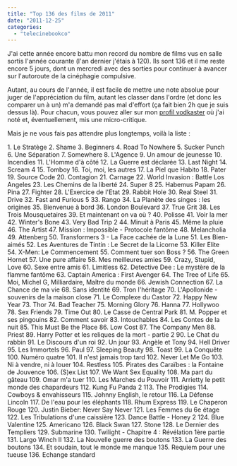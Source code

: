 ```yaml
---
title: "Top 136 des films de 2011"
date: "2011-12-25"
categories: 
  - "telecinebookco"
---
```


J'ai cette année encore battu mon record du nombre de films vus en salle sortis l'année courante (l'an dernier j'étais à 120). Ils sont 136 et il me reste encore 5 jours, dont un mercredi avec des sorties pour continuer à avancer sur l'autoroute de la cinéphagie compulsive.

Autant, au cours de l'année, il est facile de mettre une note absolue pour juger de l'appréciation du film, autant les classer dans l'ordre (et donc les comparer un à un) m'a demandé pas mal d'effort (ça fait bien 2h que je suis dessus là). Pour chacun, vous pouvez aller sur mon [profil vodkaster](http://www.vodkaster.com/smwhr/films/mc "Microcritiques de smwhr") où j'ai noté et, éventuellement, mis une micro-critique.

Mais je ne vous fais pas attendre plus longtemps, voilà la liste :

1\. Le Stratège 2. Shame 3. Beginners 4. Road To Nowhere 5. Sucker Punch 6. Une Séparation 7. Somewhere 8. L'Agence 9. Un amour de jeunesse 10. Incendies 11. L'Homme d'à côté 12. La Guerre est déclarée 13. Last Night 14. Scream 4 15. Tomboy 16. Toi, moi, les autres 17. La Piel que Habito 18. Pater 19. Source Code 20. Contagion 21. Carnage 22. World Invasion : Battle Los Angeles 23. Les Chemins de la liberté 24. Super 8 25. Habemus Papam 26. Pina 27. Fighter 28. L'Exercice de l'Etat 29. Rabbit Hole 30. Real Steel 31. Drive 32. Fast and Furious 5 33. Rango 34. La Planète des singes : les origines 35. Bienvenue à bord 36. London Boulevard 37. True Grit 38. Les Trois Mousquetaires 39. Et maintenant on va où ? 40. Polisse 41. Voir la mer 42. Winter's Bone 43. Very Bad Trip 2 44. Minuit à Paris 45. Même la pluie 46. The Artist 47. Mission : Impossible - Protocole fantôme 48. Melancholia 49. Attenberg 50. Transformers 3 - La Face cachée de la Lune 51. Les Bien-aimés 52. Les Aventures de Tintin : Le Secret de la Licorne 53. Killer Elite 54. X-Men: Le Commencement 55. Comment tuer son Boss ? 56. The Green Hornet 57. Une pure affaire 58. Mes meilleures amies 59. Crazy, Stupid, Love 60. Sexe entre amis 61. Limitless 62. Detective Dee : Le mystère de la flamme fantôme 63. Captain America : First Avenger 64. The Tree of Life 65. Moi, Michel G, Milliardaire, Maître du monde 66. Jewish Connection 67. La Chance de ma vie 68. Sans identité 69. Tron l'héritage 70. L'Apollonide - souvenirs de la maison close 71. Le Complexe du Castor 72. Happy New Year 73. Thor 74. Bad Teacher 75. Morning Glory 76. Hanna 77. Hollywoo 78. Sex Friends 79. Time Out 80. Le Casse de Central Park 81. M. Popper et ses pingouins 82. Comment savoir 83. Intouchables 84. Les Contes de la nuit 85. This Must Be the Place 86. Low Cost 87. The Company Men 88. Priest 89. Harry Potter et les reliques de la mort - partie 2 90. Le Chat du rabbin 91. Le Discours d'un roi 92. Un jour 93. Angèle et Tony 94. Hell Driver 95. Les Immortels 96. Paul 97. Sleeping Beauty 98. Toast 99. La Conquête 100. Numéro quatre 101. Il n'est jamais trop tard 102. Never Let Me Go 103. Ni à vendre, ni à louer 104. Restless 105. Pirates des Caraïbes : la Fontaine de Jouvence 106. (S)ex List 107. We Want Sex Equality 108. Ma part du gâteau 109. Omar m'a tuer 110. Les Marches du Pouvoir 111. Arrietty le petit monde des chapardeurs 112. Kung Fu Panda 2 113. The Prodigies 114. Cowboys & envahisseurs 115. Johnny English, le retour 116. La Défense Lincoln 117. De l'eau pour les éléphants 118. Rhum Express 119. Le Chaperon Rouge 120. Justin Bieber: Never Say Never 121. Les Femmes du 6e étage 122. Les Tribulations d'une caissière 123. Dance Battle - Honey 2 124. Blue Valentine 125. Americano 126. Black Swan 127. Stone 128. Le Dernier des Templiers 129. Submarine 130. Twilight - Chapitre 4 : Révélation 1ère partie 131. Largo Winch II 132. La Nouvelle guerre des boutons 133. La Guerre des boutons 134. Et soudain, tout le monde me manque 135. Requiem pour une tueuse 136. Echange standard
